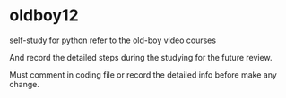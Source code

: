 # oldboy12
self-study for python refer to the old-boy video courses

And record the detailed steps during the studying for the future review.

Must comment in coding file or record the detailed info before make any change.
